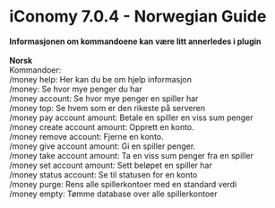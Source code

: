 # iConomy 7.0.4 - Norwegian Guide
**Informasjonen om kommandoene kan være litt annerledes i plugin**<br><br>
**Norsk**<br>
Kommandoer:<br>
/money help: Her kan du be om hjelp informasjon<br>
/money: Se hvor mye penger du har<br>
/money account: Se hvor mye penger en spiller har<br>
/money top: Se hvem som er den rikeste på serveren<br>
/money pay account amount: Betale en spiller en viss sum penger<br>
/money create account amount: Opprett en konto.<br>
/money remove account: Fjerne en konto.<br>
/money give account amount: Gi en spiller penger.<br>
/money take account amount: Ta en viss sum penger fra en spiller<br>
/money set account amount: Sett beløpet en spiller har<br>
/money status account: Se til statusen for en konto<br>
/money purge: Rens alle spillerkontoer med en standard verdi<br>
/money empty: Tømme database over alle spillerkontoer
